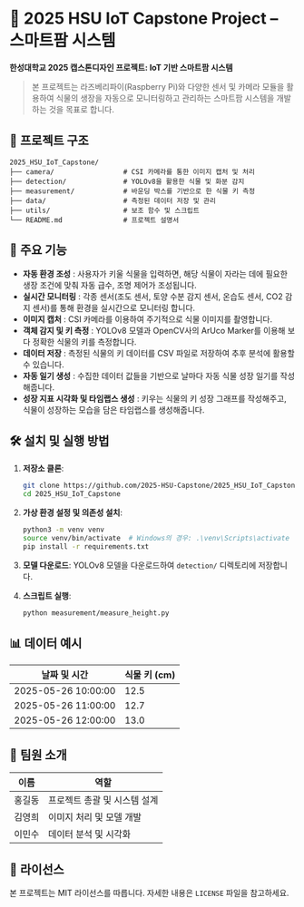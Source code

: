 # 🌱 2025 HSU IoT Capstone Project – 스마트팜 시스템

**한성대학교 2025 캡스톤디자인 프로젝트: IoT 기반 스마트팜 시스템**

> 본 프로젝트는 라즈베리파이(Raspberry Pi)와 다양한 센서 및 카메라 모듈을 활용하여 식물의 생장을 자동으로 모니터링하고 관리하는 스마트팜 시스템을 개발하는 것을 목표로 합니다.

## 📁 프로젝트 구조

```
2025_HSU_IoT_Capstone/
├── camera/                 # CSI 카메라를 통한 이미지 캡처 및 처리
├── detection/              # YOLOv8을 활용한 식물 및 화분 감지
├── measurement/            # 바운딩 박스를 기반으로 한 식물 키 측정
├── data/                   # 측정된 데이터 저장 및 관리
├── utils/                  # 보조 함수 및 스크립트
└── README.md               # 프로젝트 설명서
```

## 🌱 주요 기능

- **자동 환경 조성** : 사용자가 키울 식물을 입력하면, 해당 식물이 자라는 데에 필요한 생장 조건에 맞춰 자동 급수, 조명 제어가 조성됩니다.
- **실시간 모니터링** : 각종 센서(조도 센서, 토양 수분 감지 센서, 온습도 센서, CO2 감지 센서)를 통해 환경을 실시간으로 모니터링 합니다.
- **이미지 캡처** : CSI 카메라를 이용하여 주기적으로 식물 이미지를 촬영합니다.
- **객체 감지 및 키 측정** : YOLOv8 모델과 OpenCV사의 ArUco Marker를 이용해 보다 정확한 식물의 키를 측정합니다.
- **데이터 저장** : 측정된 식물의 키 데이터를 CSV 파일로 저장하여 추후 분석에 활용할 수 있습니다.
- **자동 일기 생성** : 수집한 데이터 값들을 기반으로 날마다 자동 식물 성장 일기를 작성해줍니다.
- **성장 지표 시각화 및 타임랩스 생성** : 키우는 식물의 키 성장 그래프를 작성해주고, 식물이 성장하는 모습을 담은 타임랩스를 생성해줍니다.

## 🛠️ 설치 및 실행 방법

1. **저장소 클론**:
   ```bash
   git clone https://github.com/2025-HSU-Capstone/2025_HSU_IoT_Capstone.git
   cd 2025_HSU_IoT_Capstone
   ```

2. **가상 환경 설정 및 의존성 설치**:
   ```bash
   python3 -m venv venv
   source venv/bin/activate  # Windows의 경우: .\venv\Scripts\activate
   pip install -r requirements.txt
   ```

3. **모델 다운로드**:
   YOLOv8 모델을 다운로드하여 `detection/` 디렉토리에 저장합니다.

4. **스크립트 실행**:
   ```bash
   python measurement/measure_height.py
   ```

## 📊 데이터 예시

| 날짜 및 시간         | 식물 키 (cm) |
|---------------------|--------------|
| 2025-05-26 10:00:00 | 12.5         |
| 2025-05-26 11:00:00 | 12.7         |
| 2025-05-26 12:00:00 | 13.0         |

## 👥 팀원 소개

| 이름   | 역할                     |
|--------|--------------------------|
| 홍길동 | 프로젝트 총괄 및 시스템 설계 |
| 김영희 | 이미지 처리 및 모델 개발     |
| 이민수 | 데이터 분석 및 시각화        |

## 📄 라이선스

본 프로젝트는 MIT 라이선스를 따릅니다. 자세한 내용은 `LICENSE` 파일을 참고하세요.

